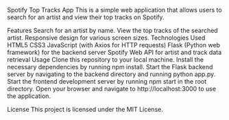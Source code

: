 Spotify Top Tracks App
This is a simple web application that allows users to search for an artist and view their top tracks on Spotify.

Features
Search for an artist by name.
View the top tracks of the searched artist.
Responsive design for various screen sizes.
Technologies Used
HTML5
CSS3
JavaScript (with Axios for HTTP requests)
Flask (Python web framework) for the backend server
Spotify Web API for artist and track data retrieval
Usage
Clone this repository to your local machine.
Install the necessary dependencies by running npm install.
Start the Flask backend server by navigating to the backend directory and running python app.py.
Start the frontend development server by running npm start in the root directory.
Open your browser and navigate to http://localhost:3000 to use the application.

License
This project is licensed under the MIT License.

